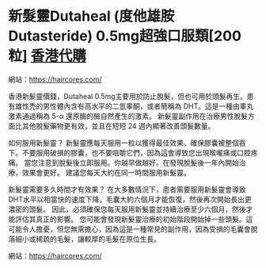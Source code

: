 # 新髮靈Dutaheal (度他雄胺Dutasteride) 0.5mg超強口服類[200粒] [香港代購](https://haircores.com/)

網站：https://haircores.com/


香港新髮靈價錢，Dutaheal 0.5mg主要用於防止脫髮，但也可用於頭髮再生。患有雄性禿的男性體內含有高水平的二氫睾酮，或者簡稱為 DHT。這是一種由睾丸激素通過稱為 5-α 還原酶的酶自然產生的激素。
新髮靈副作用在治療男性脫髮方面比其他脫髮藥物更有效，並且在短短 24 週內顯著改善頭髮數量。

如何服用新髮靈？
新髮靈應每天服用一粒以獲得最佳效果。確保膠囊被整個吞下。不要服用破損的膠囊，也不要咀嚼它們，因為這會導致您出現喉嚨痛或口腔疼痛。
當您注意到脫髮後立即服用。你越早做越好。在發現脫髮後一年內開始治療，效果會更好。
建議您每天大約在同一時間服用新髮靈。

新髮靈需要多久時間才有效果？
在大多數情況下，患者需要服用新髮靈會導致DHT水平以相當快的速度下降，毛囊大約六個月才能恢復，然後再次開始長出更濃密的頭髮。
因此，必須確保您每天服用新髮靈並持續治療至少六個月，然後才能評估其真正的影響。
您可能會發現新髮靈治療的初始階段開始掉一些頭髮。這可能令人擔憂，但您無需擔心，因為這是一種常見的副作用，因為受損的毛囊會脫落細小或稀疏的毛髮，讓較厚的毛髮在原位生長。

網站：https://haircores.com/
